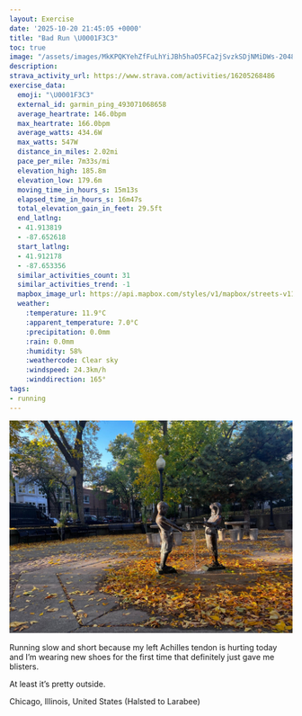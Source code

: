 ```yaml
---
layout: Exercise
date: '2025-10-20 21:45:05 +0000'
title: "Bad Run \U0001F3C3"
toc: true
image: "/assets/images/MkKPQKYehZfFuLhYiJBh5haO5FCa2jSvzkSDjNMiDWs-2048x1536.jpg.jpeg"
description:
strava_activity_url: https://www.strava.com/activities/16205268486
exercise_data:
  emoji: "\U0001F3C3"
  external_id: garmin_ping_493071068658
  average_heartrate: 146.0bpm
  max_heartrate: 166.0bpm
  average_watts: 434.6W
  max_watts: 547W
  distance_in_miles: 2.02mi
  pace_per_mile: 7m33s/mi
  elevation_high: 185.8m
  elevation_low: 179.6m
  moving_time_in_hours_s: 15m13s
  elapsed_time_in_hours_s: 16m47s
  total_elevation_gain_in_feet: 29.5ft
  end_latlng:
  - 41.913819
  - -87.652618
  start_latlng:
  - 41.912178
  - -87.653356
  similar_activities_count: 31
  similar_activities_trend: -1
  mapbox_image_url: https://api.mapbox.com/styles/v1/mapbox/streets-v11/static/path-5+787af2-1.0(wgy~Fpo~uO%3FsBMoB%40%7BAEuACQGW%3F%5BB%5B%3FyCESKE%40GCs%40Fu%40E%5BAmBE%7DABi%40GgAA%7D%40Ba%40CsA%3FmBCc%40BaAGyCCMGEsAJC%3FCEEmBMiB%3FsAK_CA%7DACg%40%40aBHy%40%3FWAUIg%40%3F_BKw%40Cs%40DaDEs%40%3FaCIwBB%5DB%7DAEeBJbD%40tBFb%40%3FpB%40r%40CjAB%7C%40A%5C%40v%40ANLpA%3Fz%40B%60%40AbABHBPAp%40AfDH%5E%40PEpA%40ZCd%40D%60%40A%5ED%5C%40n%40AZBtB%40VBJL%40zAKD%40BLCj%40%40tFA%60AD~%40%40hDAbA%40dAAd%40Df%40AfALtDGbB%3FpAB%60%40CzABd%40),pin-s-s+e5b22e(-87.65193,41.91372),pin-s-f+89ae00(-87.65066999999998,41.91389)/auto/800x800?access_token=pk.eyJ1Ijoiam9zaGJlY2ttYW4iLCJhIjoiY205eWR2aDd1MWZ6djJrbXc4a3M0bWZleiJ9.XiG9OWkNcZk2QzjJbxLB4A
  weather:
    :temperature: 11.9°C
    :apparent_temperature: 7.0°C
    :precipitation: 0.0mm
    :rain: 0.0mm
    :humidity: 58%
    :weathercode: Clear sky
    :windspeed: 24.3km/h
    :winddirection: 165°
tags:
- running
---
```


![Bad Run](/assets/images/MkKPQKYehZfFuLhYiJBh5haO5FCa2jSvzkSDjNMiDWs-2048x1536.jpg.jpeg)

Running slow and short because my left Achilles tendon is hurting today and I’m wearing new shoes for the first time that definitely just gave me blisters. 

At least it’s pretty outside.

Chicago, Illinois, United States (Halsted to Larabee)
